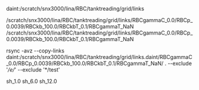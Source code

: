 daint:/scratch/snx3000/lina/RBC/tanktreading/grid/links

/scratch/snx3000/lina/RBC/tanktreading/grid/links/RBCgammaC_0.0/RBCp_0.0039/RBCkb_100.0/RBCkbT_0.1/RBCgammaT_NaN
/scratch/snx3000/lina/RBC/tanktreading/grid/links/RBCgammaC_0.0/RBCp_0.0039/RBCkb_100.0/RBCkbT_0.1/RBCgammaT_NaN

rsync -avz --copy-links daint:/scratch/snx3000/lina/RBC/tanktreading/grid/links.daint/RBCgammaC_0.0/RBCp_0.0039/RBCkb_100.0/RBCkbT_0.1/RBCgammaT_NaN/ . --exclude '*/e/*' --exclude '*/test'

sh_1.0
sh_6.0
sh_12.0

